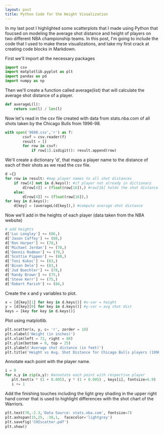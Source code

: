 ```yaml
---
layout: post
title: Python Code for the Height Visualization
---
```


In my last post I highlighted some scatterplots that I made using Python that foucsed on modeling the average shot distance and height of players on two different NBA championship teams. In this post, I'm going to include the code that I used to make these visualizations, and take my first crack at creating code blocks in Markdown. 

First we'll import all the necessary packages
```python
import csv
import matplotlib.pyplot as plt
import pandas as pd
import numpy as np
```

Then we'll create a function called average(list) that will calculate the average shot distance of a player.
```python
def averageL(l):
    return sum(l) / len(l)
```

Now let's read in the csv file created with data from stats.nba.com of all shots taken by the Chicago Bulls from 1996-98.
```python
with open('9698.csv','r') as f:
        csvf = csv.reader(f)
        result = []
        for row in csvf:
            if row[1].isdigit(): result.append(row) 
```

We'll create a dictionary 'd', that maps a player name to the distance of each of their shots as we read the csv file.
```python
d ={}
for row in result: #map player names to all shot distances
    if row[4] not in d.keys(): #if player not already in dictionary
        d[row[4]] = (float(row[16]),) #row[16] holds the shot distance
    else:
        d[row[4]] += (float(row[16]),)
for key in d.keys():
    d[key] = (averageL(d[key]),) #compute average shot distance
```

Now we'll add in the heights of each player (data taken from the NBA website)
```python
# add heights
d['Luc Longley'] += (86,)
d['Jason Caffey'] += (80,)
d['Ron Harper'] += (78,)
d['Michael Jordan'] += (78,)
d['Dennis Rodman'] += (79,)
d['Scottie Pippen'] += (80,)
d['Toni Kukoc'] += (83,)
d['Bison Dele'] += (83,)
d['Jud Buechler'] += (78,)
d['Randy Brown'] += (75,)
d['Steve Kerr'] += (75,)
d['Robert Parish'] += (84,)
```

Create the x and y variables to plot.
```python
x = [d[key][1] for key in d.keys()] #x-var = height
y = [d[key][0] for key in d.keys()] #y-var = avg shot dist
keys = [key for key in d.keys()]
```

Plot using matplotlib.
```python
plt.scatter(x, y, c= 'r', zorder = 10)
plt.xlabel('Height (in inches)')
plt.xlim(left = 72, right = 88)
plt.ylim(bottom = 0, top = 25)
plt.ylabel('Average shot distance (in feet)')
plt.title('Height vs Avg. Shot Distance for Chicago Bulls players (1996-1998)')
```

Annotate each point with the player name.
```python
i = 0
for x,y in zip(x,y): #annotate each point with respective player
   plt.text(x * (1 + 0.005), y * (1 + 0.005) , keys[i], fontsize=6.9)
   i += 1
```

Add the finishing touches including the light grey shading in the upper right hand corner that is used to highlight differences with the shot chart of the Warriors.
```python
plt.text(70,-2.3,'Data Source: stats.nba.com', fontsize=7)
plt.axhspan(15,25, .38,1,  facecolor='lightgrey')
plt.savefig('CHIscatter.pdf')
plt.show()
```
